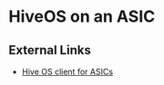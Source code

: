 # HiveOS on an ASIC

## External Links
- <a href="https://github.com/minershive/hiveos-asic">Hive OS client for ASICs</a>
